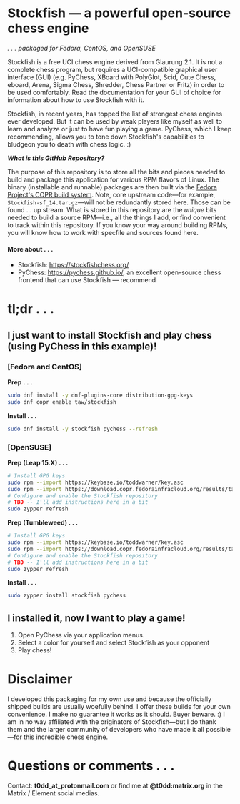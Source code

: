 # Stockfish — a powerful open-source chess engine

_.&nbsp;.&nbsp;.&nbsp;packaged for Fedora, CentOS, and OpenSUSE_

Stockfish is a free UCI chess engine derived from Glaurung 2.1. It is not a
complete chess program, but requires a UCI-compatible graphical user interface
(GUI) (e.g. PyChess, XBoard with PolyGlot, Scid, Cute Chess, eboard, Arena,
Sigma Chess, Shredder, Chess Partner or Fritz) in order to be used comfortably.
Read the documentation for your GUI of choice for information about how to use
Stockfish with it.

Stockfish, in recent years, has topped the list of strongest chess engines ever
developed. But it can be used by weak players like myself as well to learn and
analyze or just to have fun playing a game. PyChess, which I keep recommending,
allows you to tone down Stockfish's capabilities to bludgeon you to death with
chess logic. :)

_**What is this GitHub Repository?**_

The purpose of this repository is to store all the bits and pieces needed to
build and package this application for various RPM flavors of Linux. The binary
(installable and runnable) packages are then built via the [Fedora Project's
COPR build system](https://copr.fedorainfracloud.org/coprs/taw/stockfish/).
Note, core upstream code—for example, `Stockfish-sf_14.tar.gz`—will not be
redundantly stored here. Those can be found ... up stream. What is stored in
this repository are the _unique_ bits needed to build a source RPM—i.e., all
the things I add, or find convenient to track within this repository. If you
know your way around building RPMs, you will know how to work with specfile and
sources found here.

#### More about&nbsp;.&nbsp;.&nbsp;.

* Stockfish: <https://stockfishchess.org/>
* PyChess: <https://pychess.github.io/>, an excellent open-source chess frontend that can use Stockfish — recommend

# tl;dr&nbsp;.&nbsp;.&nbsp;.

## I just want to install Stockfish and play chess (using PyChess in this example)!

### [Fedora and CentOS]

**Prep&nbsp;.&nbsp;.&nbsp;.**
```bash
sudo dnf install -y dnf-plugins-core distribution-gpg-keys
sudo dnf copr enable taw/stockfish
```

**Install&nbsp;.&nbsp;.&nbsp;.**
```bash
sudo dnf install -y stockfish pychess --refresh
```

### [OpenSUSE]

**Prep (Leap 15.X)&nbsp;.&nbsp;.&nbsp;.**
```bash
# Install GPG keys
sudo rpm --import https://keybase.io/toddwarner/key.asc
sudo rpm --import https://download.copr.fedorainfracloud.org/results/taw/stockfish/pubkey.gpg
# Configure and enable the Stockfish repository
# TBD -- I'll add instructions here in a bit
sudo zypper refresh
```

**Prep (Tumbleweed)&nbsp;.&nbsp;.&nbsp;.**
```bash
# Install GPG keys
sudo rpm --import https://keybase.io/toddwarner/key.asc
sudo rpm --import https://download.copr.fedorainfracloud.org/results/taw/stockfish/pubkey.gpg
# Configure and enable the Stockfish repository
# TBD -- I'll add instructions here in a bit
sudo zypper refresh
```

**Install&nbsp;.&nbsp;.&nbsp;.**
```bash
sudo zypper install stockfish pychess
```

## I installed it, now I want to play a game!

1. Open PyChess via your application menus.
2. Select a color for yourself and select Stockfish as your opponent
3. Play chess!

# Disclaimer

I developed this packaging for my own use and because the officially shipped
builds are usually woefully behind. I offer these builds for your own
convenience. I make no guarantee it works as it should. Buyer beware. :) I am
in no way affiliated with the originators of Stockfish—but I do thank them and
the larger community of developers who have made it all possible—for this
incredible chess engine.

# Questions or comments&nbsp;.&nbsp;.&nbsp;.

Contact: **t0dd_at_protonmail.com** or find me at **@t0dd:matrix.org** in the Matrix / Element social medias.
